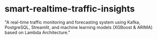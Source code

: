 # smart-realtime-traffic-insights
"A real-time traffic monitoring and forecasting system using Kafka, PostgreSQL, Streamlit, and machine learning models (XGBoost &amp; ARIMA) based on Lambda Architecture."
